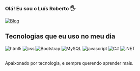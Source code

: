 ### Olá! Eu sou o Luís Roberto 🖐️



[![Blog](https://img.shields.io/badge/LinkedIn-0077B5?style=for-the-badge&logo=linkedin&logoColor=white)](https://www.linkedin.com/in/luis-roberto-ashton-59a1a5153/)

## Tecnologias que eu uso no meu dia

<div style="display: inline_block">
  
  <img align="center" alt="html5" src="https://img.shields.io/badge/HTML5-E34F26?style=for-the-badge&logo=html5&logoColor=white" />
  <img align="center" alt="css" src="https://img.shields.io/badge/CSS3-1572B6?style=for-the-badge&logo=css3&logoColor=white" />
  <img align="center" alt="Bootstrap" src="https://img.shields.io/badge/Bootstrap-563D7C?style=for-the-badge&logo=bootstrap&logoColor=white" />
  <img align="center" alt="MySQL" src="https://img.shields.io/badge/MySQL-00000F?style=for-the-badge&logo=mysql&logoColor=white" />
  <img align="center" alt="javascript" src=  https://img.shields.io/badge/JavaScript-F7DF1E?style=for-the-badge&logo=javascript&logoColor=black />
  <img align="center" alt="C#" src="https://img.shields.io/badge/C%23-239120?style=for-the-badge&logo=c-sharp&logoColor=white">
  <img align="center" alt=".NET" src="https://img.shields.io/badge/.NET-5C2D91?style=for-the-badge&logo=.net&logoColor=white">
 
  
</div><br/>

Apaixonado por tecnologia, e sempre querendo aprender mais.
